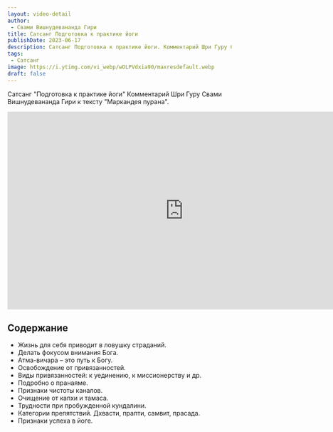 ```yaml
---
layout: video-detail
author:
 - Свами Вишнудевананда Гири
title: Сатсанг Подготовка к практике йоги
publishDate: 2023-06-17
description: Сатсанг Подготовка к практике йоги. Комментарий Шри Гуру Свами Вишнудевананда Гири к тексту "Маркандея пурана".
tags: 
 - Сатсанг
image: https://i.ytimg.com/vi_webp/wOLPVdxia90/maxresdefault.webp
draft: false
---
```


 Сатсанг "Подготовка к практике йоги"
Комментарий Шри Гуру Свами Вишнудевананда Гири к тексту "Маркандея пурана".

<iframe width="790" height="444" src="https://www.youtube.com/embed/wOLPVdxia90" frameborder="0" allowfullscreen=""></iframe> 

## Содержание
- Жизнь для себя приводит в ловушку страданий.
- Делать фокусом внимания Бога.
- Атма-вичара – это путь к Богу.
- Освобождение от привязанностей.
- Виды привязанностей: к уединению, к миссионерству и др.
- Подробно о пранаяме.
- Признаки чистоты каналов.
- Очищение от капхи и тамаса.
- Трудности при пробужденной кундалини.
- Категории препятствий. Дхвасти, прапти, самвит, прасада.
- Признаки успеха в йоге.
